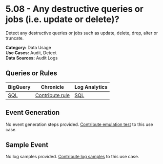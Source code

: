 # 5.08 - Any destructive queries or jobs (i.e. update or delete)?
Detect any destructive queries or jobs such as update, delete, drop, alter or truncate.


**Category:** Data Usage
</br>
**Use Cases:** Audit, Detect
</br>
**Data Sources:** Audit Logs
</br>



## Queries or Rules
BigQuery | Chronicle | Log Analytics
--- | --- | ---
[SQL](../../backends/bigquery/sql/5_08_BQ_queries_destructive.sql) | [Contribute rule](../../CONTRIBUTING.md) | [SQL](../../backends/log_analytics/sql/5_08_BQ_queries_destructive.sql)

## Event Generation
No event generation steps provided. [Contribute emulation test](../../CONTRIBUTING.md) to this use case.

## Sample Event
No log samples provided. [Contribute log samples](../../CONTRIBUTING.md) to this use case.

